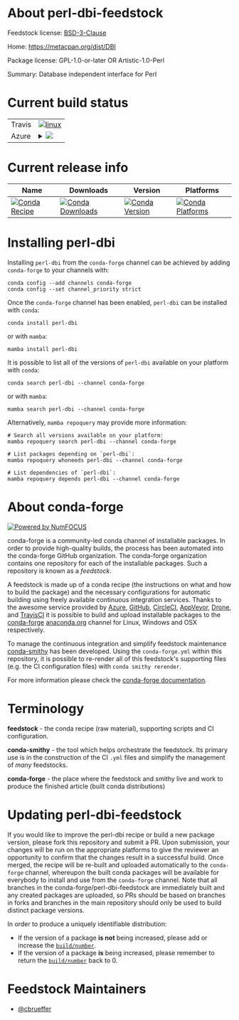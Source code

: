 About perl-dbi-feedstock
========================

Feedstock license: [BSD-3-Clause](https://github.com/conda-forge/perl-dbi-feedstock/blob/main/LICENSE.txt)

Home: https://metacpan.org/dist/DBI

Package license: GPL-1.0-or-later OR Artistic-1.0-Perl

Summary: Database independent interface for Perl

Current build status
====================


<table><tr>
    <td>Travis</td>
    <td>
      <a href="https://app.travis-ci.com/conda-forge/perl-dbi-feedstock">
        <img alt="linux" src="https://img.shields.io/travis/com/conda-forge/perl-dbi-feedstock/main.svg?label=Linux">
      </a>
    </td>
  </tr>
    
  <tr>
    <td>Azure</td>
    <td>
      <details>
        <summary>
          <a href="https://dev.azure.com/conda-forge/feedstock-builds/_build/latest?definitionId=17247&branchName=main">
            <img src="https://dev.azure.com/conda-forge/feedstock-builds/_apis/build/status/perl-dbi-feedstock?branchName=main">
          </a>
        </summary>
        <table>
          <thead><tr><th>Variant</th><th>Status</th></tr></thead>
          <tbody><tr>
              <td>linux_64</td>
              <td>
                <a href="https://dev.azure.com/conda-forge/feedstock-builds/_build/latest?definitionId=17247&branchName=main">
                  <img src="https://dev.azure.com/conda-forge/feedstock-builds/_apis/build/status/perl-dbi-feedstock?branchName=main&jobName=linux&configuration=linux%20linux_64_" alt="variant">
                </a>
              </td>
            </tr><tr>
              <td>linux_aarch64</td>
              <td>
                <a href="https://dev.azure.com/conda-forge/feedstock-builds/_build/latest?definitionId=17247&branchName=main">
                  <img src="https://dev.azure.com/conda-forge/feedstock-builds/_apis/build/status/perl-dbi-feedstock?branchName=main&jobName=linux&configuration=linux%20linux_aarch64_" alt="variant">
                </a>
              </td>
            </tr><tr>
              <td>linux_ppc64le</td>
              <td>
                <a href="https://dev.azure.com/conda-forge/feedstock-builds/_build/latest?definitionId=17247&branchName=main">
                  <img src="https://dev.azure.com/conda-forge/feedstock-builds/_apis/build/status/perl-dbi-feedstock?branchName=main&jobName=linux&configuration=linux%20linux_ppc64le_" alt="variant">
                </a>
              </td>
            </tr><tr>
              <td>osx_64</td>
              <td>
                <a href="https://dev.azure.com/conda-forge/feedstock-builds/_build/latest?definitionId=17247&branchName=main">
                  <img src="https://dev.azure.com/conda-forge/feedstock-builds/_apis/build/status/perl-dbi-feedstock?branchName=main&jobName=osx&configuration=osx%20osx_64_" alt="variant">
                </a>
              </td>
            </tr>
          </tbody>
        </table>
      </details>
    </td>
  </tr>
</table>

Current release info
====================

| Name | Downloads | Version | Platforms |
| --- | --- | --- | --- |
| [![Conda Recipe](https://img.shields.io/badge/recipe-perl--dbi-green.svg)](https://anaconda.org/conda-forge/perl-dbi) | [![Conda Downloads](https://img.shields.io/conda/dn/conda-forge/perl-dbi.svg)](https://anaconda.org/conda-forge/perl-dbi) | [![Conda Version](https://img.shields.io/conda/vn/conda-forge/perl-dbi.svg)](https://anaconda.org/conda-forge/perl-dbi) | [![Conda Platforms](https://img.shields.io/conda/pn/conda-forge/perl-dbi.svg)](https://anaconda.org/conda-forge/perl-dbi) |

Installing perl-dbi
===================

Installing `perl-dbi` from the `conda-forge` channel can be achieved by adding `conda-forge` to your channels with:

```
conda config --add channels conda-forge
conda config --set channel_priority strict
```

Once the `conda-forge` channel has been enabled, `perl-dbi` can be installed with `conda`:

```
conda install perl-dbi
```

or with `mamba`:

```
mamba install perl-dbi
```

It is possible to list all of the versions of `perl-dbi` available on your platform with `conda`:

```
conda search perl-dbi --channel conda-forge
```

or with `mamba`:

```
mamba search perl-dbi --channel conda-forge
```

Alternatively, `mamba repoquery` may provide more information:

```
# Search all versions available on your platform:
mamba repoquery search perl-dbi --channel conda-forge

# List packages depending on `perl-dbi`:
mamba repoquery whoneeds perl-dbi --channel conda-forge

# List dependencies of `perl-dbi`:
mamba repoquery depends perl-dbi --channel conda-forge
```


About conda-forge
=================

[![Powered by
NumFOCUS](https://img.shields.io/badge/powered%20by-NumFOCUS-orange.svg?style=flat&colorA=E1523D&colorB=007D8A)](https://numfocus.org)

conda-forge is a community-led conda channel of installable packages.
In order to provide high-quality builds, the process has been automated into the
conda-forge GitHub organization. The conda-forge organization contains one repository
for each of the installable packages. Such a repository is known as a *feedstock*.

A feedstock is made up of a conda recipe (the instructions on what and how to build
the package) and the necessary configurations for automatic building using freely
available continuous integration services. Thanks to the awesome service provided by
[Azure](https://azure.microsoft.com/en-us/services/devops/), [GitHub](https://github.com/),
[CircleCI](https://circleci.com/), [AppVeyor](https://www.appveyor.com/),
[Drone](https://cloud.drone.io/welcome), and [TravisCI](https://travis-ci.com/)
it is possible to build and upload installable packages to the
[conda-forge](https://anaconda.org/conda-forge) [anaconda.org](https://anaconda.org/)
channel for Linux, Windows and OSX respectively.

To manage the continuous integration and simplify feedstock maintenance
[conda-smithy](https://github.com/conda-forge/conda-smithy) has been developed.
Using the ``conda-forge.yml`` within this repository, it is possible to re-render all of
this feedstock's supporting files (e.g. the CI configuration files) with ``conda smithy rerender``.

For more information please check the [conda-forge documentation](https://conda-forge.org/docs/).

Terminology
===========

**feedstock** - the conda recipe (raw material), supporting scripts and CI configuration.

**conda-smithy** - the tool which helps orchestrate the feedstock.
                   Its primary use is in the construction of the CI ``.yml`` files
                   and simplify the management of *many* feedstocks.

**conda-forge** - the place where the feedstock and smithy live and work to
                  produce the finished article (built conda distributions)


Updating perl-dbi-feedstock
===========================

If you would like to improve the perl-dbi recipe or build a new
package version, please fork this repository and submit a PR. Upon submission,
your changes will be run on the appropriate platforms to give the reviewer an
opportunity to confirm that the changes result in a successful build. Once
merged, the recipe will be re-built and uploaded automatically to the
`conda-forge` channel, whereupon the built conda packages will be available for
everybody to install and use from the `conda-forge` channel.
Note that all branches in the conda-forge/perl-dbi-feedstock are
immediately built and any created packages are uploaded, so PRs should be based
on branches in forks and branches in the main repository should only be used to
build distinct package versions.

In order to produce a uniquely identifiable distribution:
 * If the version of a package **is not** being increased, please add or increase
   the [``build/number``](https://docs.conda.io/projects/conda-build/en/latest/resources/define-metadata.html#build-number-and-string).
 * If the version of a package **is** being increased, please remember to return
   the [``build/number``](https://docs.conda.io/projects/conda-build/en/latest/resources/define-metadata.html#build-number-and-string)
   back to 0.

Feedstock Maintainers
=====================

* [@cbrueffer](https://github.com/cbrueffer/)

